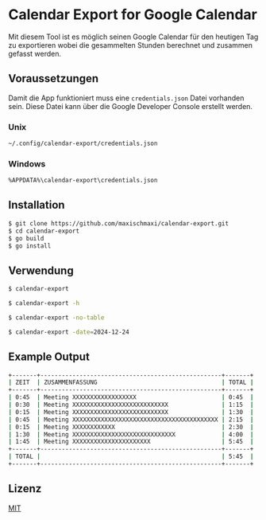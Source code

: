# Calendar Export for Google Calendar

Mit diesem Tool ist es möglich seinen Google Calendar für den heutigen Tag zu exportieren
wobei die gesammelten Stunden berechnet und zusammen gefasst werden.

## Voraussetzungen

Damit die App funktioniert muss eine `credentials.json` Datei vorhanden sein.
Diese Datei kann über die Google Developer Console erstellt werden.

### Unix

```bash
~/.config/calendar-export/credentials.json
```

### Windows

```bash
%APPDATA%\calendar-export\credentials.json
```

## Installation

```bash
$ git clone https://github.com/maxischmaxi/calendar-export.git
$ cd calendar-export
$ go build
$ go install
```

## Verwendung

```bash
$ calendar-export
```

```bash
$ calendar-export -h
```

```bash
$ calendar-export -no-table
```

```bash
$ calendar-export -date=2024-12-24
```

## Example Output

```bash
+-------+---------------------------------------------------+-------+
| ZEIT  | ZUSAMMENFASSUNG                                   | TOTAL |
+-------+---------------------------------------------------+-------+
| 0:45  | Meeting XXXXXXXXXXXXXXXXXX                        | 0:45  |
| 0:30  | Meeting XXXXXXXXXXXXXXXXXXXXXXXXXXX               | 1:15  |
| 0:15  | Meeting XXXXXXXXXXXXXXXXXXXXXXXXXXX               | 1:30  |
| 0:45  | Meeting XXXXXXXXXXXXXXXXXXXXXXXXXXXXXXXXXXXXXXXXX | 2:15  |
| 0:15  | Meeting XXXXXXXXXXXX                              | 2:30  |
| 1:30  | Meeting XXXXXXXXXXXXXXXXXXXXXXXXXXXXX             | 4:00  |
| 1:45  | Meeting XXXXXXXXXXXXXXXXXXXXXX                    | 5:45  |
+-------+---------------------------------------------------+-------+
| TOTAL |                                                   | 5:45  |
+-------+---------------------------------------------------+-------+
```

## Lizenz

[MIT](https://choosealicense.com/licenses/mit/)
